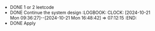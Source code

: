 - DONE 1 or 2 leetcode
- DONE Continue the system design
  :LOGBOOK:
  CLOCK: [2024-10-21 Mon 09:36:27]--[2024-10-21 Mon 16:48:42] =>  07:12:15
  :END:
- DONE Apply